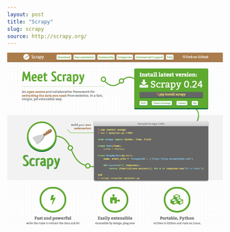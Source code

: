```yaml
---
layout: post
title: "Scrapy"
slug: scrapy
source: http://scrapy.org/
---
```


<img src="/screenshots/scrapy.png">
